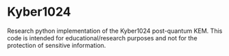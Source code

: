 # Kyber1024

Research python implementation of the Kyber1024 post-quantum KEM.
This code is intended for educational/research purposes and not for the protection of sensitive information.
